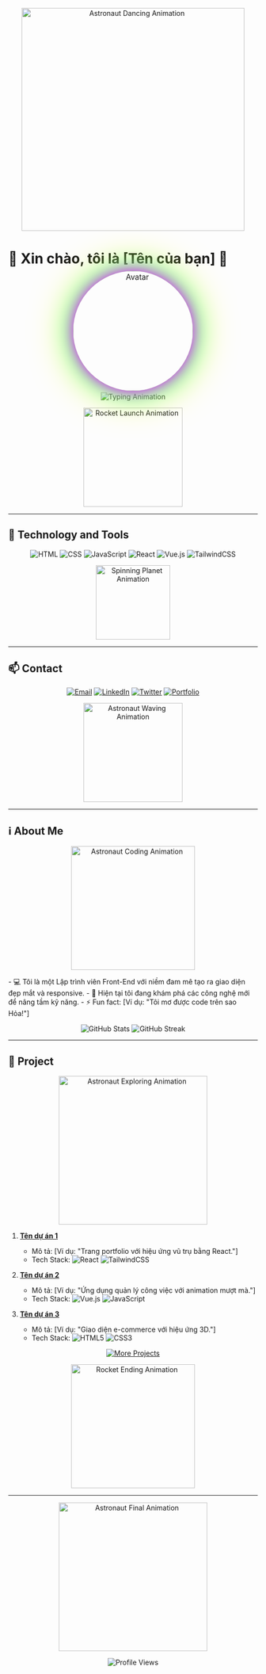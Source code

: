 <p align="center">
  <img src="https://media.giphy.com/media/hEnQN1B8nM0e5Lbm8s/giphy.gif" width="450" alt="Astronaut Dancing Animation">
</p>

# 🚀 Xin chào, tôi là [Tên của bạn] 🌌

<p align="center">
  <img src="link-to-your-avatar-image.jpg" width="220" style="border-radius: 50%; box-shadow: 0 0 25px #ff00ff, 0 0 50px #00ffcc, 0 0 75px #ffff00; transform: scale(1.1); transition: transform 0.5s;" alt="Avatar">
</p>

<p align="center">
  <img src="https://readme-typing-svg.herokuapp.com?font=Press+Start+2P&size=30&color=ff00ff¢er=true&vCenter=true&width=600&lines=TÔI+LÀ+LẬP+TRÌNH+VIÊN+FRONT-END;CHÀO+MỪNG+ĐẾN+VŨ+TRỤ+CODE+CỦA+TÔI!;LET'S+EXPLORE+THE+GALAXY!" alt="Typing Animation">
</p>

<p align="center">
  <img src="https://media.giphy.com/media/26ufnuvx03U4kGZh6/giphy.gif" width="200" alt="Rocket Launch Animation">
</p>

---

## 🔧 Technology and Tools
<p align="center">
  <img src="https://img.shields.io/badge/HTML-E34F26?style=for-the-badge&logo=html5&logoColor=white&labelColor=000000&ringColor=ff00ff&animated=true" alt="HTML">
  <img src="https://img.shields.io/badge/CSS-1572B6?style=for-the-badge&logo=css3&logoColor=white&labelColor=000000&ringColor=00ffcc&animated=true" alt="CSS">
  <img src="https://img.shields.io/badge/JavaScript-F7DF1E?style=for-the-badge&logo=javascript&logoColor=black&labelColor=000000&ringColor=ffff00&animated=true" alt="JavaScript">
  <img src="https://img.shields.io/badge/React-61DAFB?style=for-the-badge&logo=react&logoColor=black&labelColor=000000&ringColor=ff00ff&animated=true" alt="React">
  <img src="https://img.shields.io/badge/Vue.js-4FC08D?style=for-the-badge&logo=vue.js&logoColor=white&labelColor=000000&ringColor=00ffcc&animated=true" alt="Vue.js">
  <img src="https://img.shields.io/badge/TailwindCSS-38B2AC?style=for-the-badge&logo=tailwind-css&logoColor=white&labelColor=000000&ringColor=ffff00&animated=true" alt="TailwindCSS">
</p>

<p align="center">
  <img src="https://media.giphy.com/media/3o6Zt6KHxJTbZCkA4U/giphy.gif" width="150" alt="Spinning Planet Animation">
</p>

---

## 📫 Contact
<p align="center">
  <a href="mailto:your-email@example.com"><img src="https://img.shields.io/badge/Email-D14836?style=for-the-badge&logo=gmail&logoColor=white&labelColor=000000&ringColor=ff00ff&animated=true" alt="Email"></a>
  <a href="https://linkedin.com/in/your-profile"><img src="https://img.shields.io/badge/LinkedIn-0077B5?style=for-the-badge&logo=linkedin&logoColor=white&labelColor=000000&ringColor=00ffcc&animated=true" alt="LinkedIn"></a>
  <a href="https://twitter.com/yourusername"><img src="https://img.shields.io/badge/Twitter-1DA1F2?style=for-the-badge&logo=twitter&logoColor=white&labelColor=000000&ringColor=ffff00&animated=true" alt="Twitter"></a>
  <a href="https://your-portfolio-link.com"><img src="https://img.shields.io/badge/Portfolio-FF7139?style=for-the-badge&logo=About.me&logoColor=white&labelColor=000000&ringColor=ff00ff&animated=true" alt="Portfolio"></a>
</p>

<p align="center">
  <img src="https://media.giphy.com/media/26ufcVAp3AiJJsr5K/giphy.gif" width="200" alt="Astronaut Waving Animation">
</p>

---

## ℹ️ About Me
<p align="center">
  <img src="https://media.giphy.com/media/3o7TKz9bDaADEEzoBi/giphy.gif" width="250" alt="Astronaut Coding Animation">
</p>
- 💻 Tôi là một Lập trình viên Front-End với niềm đam mê tạo ra giao diện đẹp mắt và responsive.  
- 🌌 Hiện tại tôi đang khám phá các công nghệ mới để nâng tầm kỹ năng.  
- ⚡ Fun fact: [Ví dụ: "Tôi mơ được code trên sao Hỏa!"]  

<p align="center">
  <img src="https://github-readme-stats.vercel.app/api?username=yourusername&show_icons=true&theme=transparent&hide_border=true&bg_color=0D1117&title_color=ff00ff&icon_color=00ffcc&text_color=ffff00&count_private=true&show=reviews,discussions_started,discussions_answered" alt="GitHub Stats">
  <img src="https://github-readme-streak-stats.herokuapp.com/?user=yourusername&theme=transparent&hide_border=true&background=0D1117&stroke=ff00ff&ring=00ffcc&fire=ffff00&currStreakLabel=ff00ff" alt="GitHub Streak">
</p>

---

## 🚀 Project
<p align="center">
  <img src="https://media.giphy.com/media/26ufdipnqJ1dK8p7O/giphy.gif" width="300" alt="Astronaut Exploring Animation">
</p>

1. **[Tên dự án 1](link-to-repo-or-live-demo)**  
   - Mô tả: [Ví dụ: "Trang portfolio với hiệu ứng vũ trụ bằng React."]  
   - Tech Stack: <img src="https://img.shields.io/badge/React-61DAFB?style=flat-square&logo=react&logoColor=black&ringColor=ff00ff" alt="React"> <img src="https://img.shields.io/badge/TailwindCSS-38B2AC?style=flat-square&logo=tailwind-css&logoColor=white&ringColor=00ffcc" alt="TailwindCSS">

2. **[Tên dự án 2](link-to-repo-or-live-demo)**  
   - Mô tả: [Ví dụ: "Ứng dụng quản lý công việc với animation mượt mà."]  
   - Tech Stack: <img src="https://img.shields.io/badge/Vue.js-4FC08D?style=flat-square&logo=vue.js&logoColor=white&ringColor=ff00ff" alt="Vue.js"> <img src="https://img.shields.io/badge/JavaScript-F7DF1E?style=flat-square&logo=javascript&logoColor=black&ringColor=00ffcc" alt="JavaScript">

3. **[Tên dự án 3](link-to-repo-or-live-demo)**  
   - Mô tả: [Ví dụ: "Giao diện e-commerce với hiệu ứng 3D."]  
   - Tech Stack: <img src="https://img.shields.io/badge/HTML5-E34F26?style=flat-square&logo=html5&logoColor=white&ringColor=ff00ff" alt="HTML5"> <img src="https://img.shields.io/badge/CSS3-1572B6?style=flat-square&logo=css3&logoColor=white&ringColor=00ffcc" alt="CSS3">

<p align="center">
  <a href="https://github.com/yourusername?tab=repositories"><img src="https://img.shields.io/badge/KHÁM+PHÁ+THÊM-ffff00?style=for-the-badge&logo=github&logoColor=black&labelColor=000000&ringColor=ff00ff&animated=true" alt="More Projects"></a>
</p>

<p align="center">
  <img src="https://media.giphy.com/media/26ufnuvx03U4kGZh6/giphy.gif" width="250" alt="Rocket Ending Animation">
</p>

---

<p align="center">
  <img src="https://media.giphy.com/media/3o7TKz9bDaADEEzoBi/giphy.gif" width="300" alt="Astronaut Final Animation">
</p>

<p align="center">
  <img src="https://komarev.com/ghpvc/?username=yourusername&color=00ffcc&style=for-the-badge&label=LƯỢT+GHÉ+THĂM&ringColor=ff00ff" alt="Profile Views">
</p>
